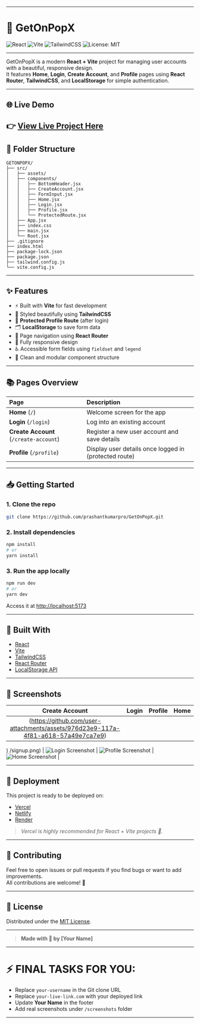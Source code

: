 
---

# 🚀 GetOnPopX

![React](https://img.shields.io/badge/React-18.2-blue)
![Vite](https://img.shields.io/badge/Vite-Latest-purple)
![TailwindCSS](https://img.shields.io/badge/TailwindCSS-3.3.0-blueviolet)
![License: MIT](https://img.shields.io/badge/License-MIT-yellow)

---

GetOnPopX is a modern **React + Vite** project for managing user accounts with a beautiful, responsive design.  
It features **Home**, **Login**, **Create Account**, and **Profile** pages using **React Router**, **TailwindCSS**, and **LocalStorage** for simple authentication.

---

## 🌐 Live Demo

👉 [View Live Project Here](https://get-on-pop-x.vercel.app/)  
---

## 🧩 Folder Structure

```
GETONPOPX/
├── src/
│   ├── assets/
│   ├── components/
│   │   ├── BottomHeader.jsx
│   │   ├── CreateAccount.jsx
│   │   ├── FormInput.jsx
│   │   ├── Home.jsx
│   │   ├── Login.jsx
│   │   ├── Profile.jsx
│   │   └── ProtectedRoute.jsx
│   ├── App.jsx
│   ├── index.css
│   ├── main.jsx
│   └── Root.jsx
├── .gitignore
├── index.html
├── package-lock.json
├── package.json
├── tailwind.config.js
└── vite.config.js
```

---

## ✨ Features

- ⚡ Built with **Vite** for fast development
- 🎨 Styled beautifully using **TailwindCSS**
- 🔐 **Protected Profile Route** (after login)
- 🗂️ **LocalStorage** to save form data
- 🔗 Page navigation using **React Router**
- 📱 Fully responsive design
- ♿ Accessible form fields using `fieldset` and `legend`
- 🧹 Clean and modular component structure

---

## 📚 Pages Overview

| Page | Description |
| :-- | :-- |
| **Home** (`/`) | Welcome screen for the app |
| **Login** (`/login`) | Log into an existing account |
| **Create Account** (`/create-account`) | Register a new user account and save details |
| **Profile** (`/profile`) | Display user details once logged in (protected route) |

---

## 📥 Getting Started

### 1. Clone the repo

```bash
git clone https://github.com/prashantkumarpro/GetOnPopX.git
```

### 2. Install dependencies

```bash
npm install
# or
yarn install
```

### 3. Run the app locally

```bash
npm run dev
# or
yarn dev
```

Access it at [http://localhost:5173](http://localhost:5173)

---

## 🔧 Built With

- [React](https://reactjs.org/)
- [Vite](https://vitejs.dev/)
- [TailwindCSS](https://tailwindcss.com/)
- [React Router](https://reactrouter.com/)
- [LocalStorage API](https://developer.mozilla.org/en-US/docs/Web/API/Window/localStorage)

---

## 📸 Screenshots

| Create Account | Login | Profile | Home |
| :------------: | :---------: | :----------: | :------: |
|(https://github.com/user-attachments/assets/976d23e9-117a-4f81-a618-57a49e7ca7e9)
)
/signup.png) | ![Login Screenshot](./screenshots/login.png) | ![Profile Screenshot](./screenshots/profile.png) | ![Home Screenshot](./screenshots/home.png) |

---

## 🚀 Deployment

This project is ready to be deployed on:

- [Vercel](https://vercel.com/)
- [Netlify](https://netlify.com/)
- [Render](https://render.com/)

> _Vercel is highly recommended for React + Vite projects 🚀._

---

## 🤝 Contributing

Feel free to open issues or pull requests if you find bugs or want to add improvements.  
All contributions are welcome! 💜

---

## 📃 License

Distributed under the [MIT License](LICENSE).

---

> **Made with 💜 by [Your Name]**

---

# ⚡ FINAL TASKS FOR YOU:
- Replace `your-username` in the Git clone URL
- Replace `your-live-link.com` with your deployed link
- Update **Your Name** in the footer
- Add real screenshots under `/screenshots` folder

---
